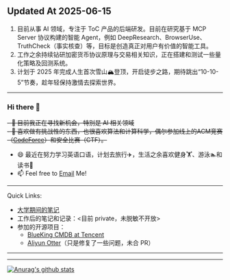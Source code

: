 ## Updated At 2025-06-15
1. 目前从事 AI 领域，专注于 ToC 产品的后端研发。目前在研究基于 MCP Server 协议构建的智能 Agent，例如 DeepResearch、BrowserUse、TruthCheck（事实核查）等，目标是创造真正对用户有价值的智能工具。
2. 工作之余持续钻研加密货币协议原理与交易相关知识，正在搭建和测试一些量化策略及回测系统。
3. 计划于 2025 年完成人生首次雪山🏔️登顶，开启徒步之路，期待跳出“10-10-5”节奏，趁年轻保持激情去探索世界。

---

### Hi there 👋

~~- 💼 目前我正在寻找新机会，特别是 AI 相关领域~~  
~~- 🌱 喜欢做有挑战性的东西，也很喜欢算法和计算科学，偶尔参加线上的ACM竞赛（[CodeForce](https://codeforces.com/profile/KetchupZ)）和安全比赛（CTF）。~~

- 😄 最近在努力学习英语口语，计划去旅行✈️，生活之余喜欢健身🏋️、游泳🏊和读书📖  
- 📫 Feel free to [Email](mailto:ketchupz1999@gmail.com) Me!

---

Quick Links:

- [大学期间的笔记](https://github.com/LieLieLiekey/Note-FromCSDN)
- 工作后的笔记和记录：<目前 private，未脱敏不开放>
- 参加的开源项目：
  - [BlueKing CMDB at Tencent](https://github.com/TencentBlueKing/bk-cmdb)
  - [Aliyun Otter](https://github.com/LieLieLiekey/otter)（只是修复了一些问题，未合 PR）

---
-----------
[![Anurag's github stats](https://github-readme-stats.vercel.app/api?username=LieLieLieKey&show_icons=true&count_private=true&theme=radical)](https://github.com/anuraghazra/github-readme-stats)
<!--
**LieLieLiekey/LieLieLieKey** is a ✨ _special_ ✨ repository because its `README.md` (this file) appears on your GitHub profile.

-->
